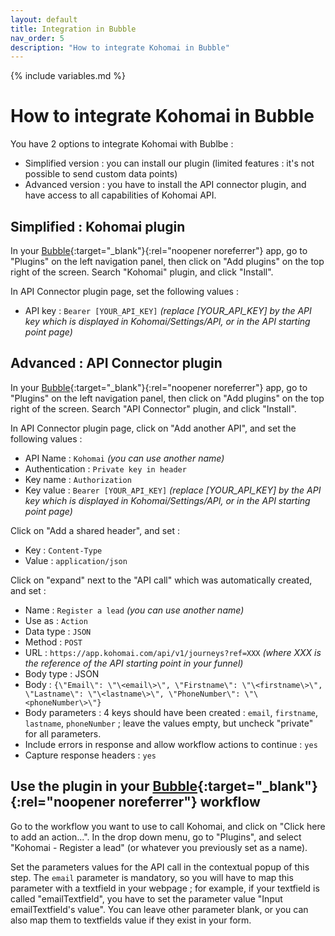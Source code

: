 ```yaml
---
layout: default
title: Integration in Bubble
nav_order: 5
description: "How to integrate Kohomai in Bubble"
---
```

{% include variables.md %}

# How to integrate Kohomai in Bubble

You have 2 options to integrate Kohomai with Bublbe :
* Simplified version : you can install our plugin (limited features : it's not possible to send custom data points)
* Advanced version : you have to install the API connector plugin, and have access to all capabilities of Kohomai API.

## Simplified : Kohomai plugin
In your [Bubble]{:target="_blank"}{:rel="noopener noreferrer"} app, go to "Plugins" on the left navigation panel, then click on "Add plugins" on the top right of the screen. Search "Kohomai" plugin, and click "Install".

In API Connector plugin page, set the following values :
* API key : ``Bearer [YOUR_API_KEY]`` _(replace [YOUR_API_KEY] by the API key which is displayed in Kohomai/Settings/API, or in the API starting point page)_

## Advanced : API Connector plugin
In your [Bubble]{:target="_blank"}{:rel="noopener noreferrer"} app, go to "Plugins" on the left navigation panel, then click on "Add plugins" on the top right of the screen. Search "API Connector" plugin, and click "Install".

In API Connector plugin page, click on "Add another API", and set the following values :
* API Name : ``Kohomai`` _(you can use another name)_
* Authentication : ``Private key in header``
* Key name : ``Authorization``
* Key value : ``Bearer [YOUR_API_KEY]`` _(replace [YOUR_API_KEY] by the API key which is displayed in Kohomai/Settings/API, or in the API starting point page)_

Click on "Add a shared header", and set :
* Key : ``Content-Type``
* Value : ``application/json``

Click on "expand" next to the "API call" which was automatically created, and set :
* Name : ``Register a lead`` _(you can use another name)_
* Use as : ``Action``
* Data type : ``JSON``
* Method : ``POST``
* URL : ``https://app.kohomai.com/api/v1/journeys?ref=XXX`` _(where XXX is the reference of the API starting point in your funnel)_
* Body type : JSON
* Body : ``{\"Email\": \"\<email\>\", \"Firstname\": \"\<firstname\>\", \"Lastname\": \"\<lastname\>\", \"PhoneNumber\": \"\<phoneNumber\>\"}``
* Body parameters : 4 keys should have been created : ``email``, ``firstname``, ``lastname``, ``phoneNumber`` ; leave the values empty, but uncheck "private" for all parameters.
* Include errors in response and allow workflow actions to continue : ``yes``
* Capture response headers : ``yes``

## Use the plugin in your [Bubble]{:target="_blank"}{:rel="noopener noreferrer"} workflow

Go to the workflow you want to use to call Kohomai, and click on "Click here to add an action...". In the drop down menu, go to "Plugins", and select "Kohomai - Register a lead" (or whatever you previously set as a name).

Set the parameters values for the API call in the contextual popup of this step. The ``email`` parameter is mandatory, so you will have to map this parameter with a textfield in your webpage ; for example, if your textfield is called "emailTextfield", you have to set the parameter value "Input emailTextfield's value". You can leave other parameter blank, or you can also map them to textfields value if they exist in your form.

[Bubble]: https://bubble.io
